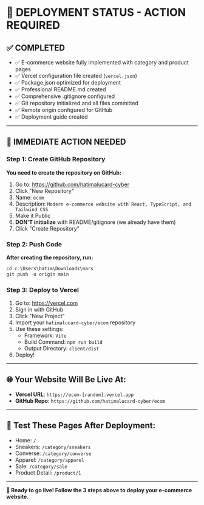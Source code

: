# 🎯 DEPLOYMENT STATUS - ACTION REQUIRED

## ✅ COMPLETED
- ✅ E-commerce website fully implemented with category and product pages
- ✅ Vercel configuration file created (`vercel.json`)
- ✅ Package.json optimized for deployment
- ✅ Professional README.md created
- ✅ Comprehensive .gitignore configured
- ✅ Git repository initialized and all files committed
- ✅ Remote origin configured for GitHub
- ✅ Deployment guide created

---

## 🚨 IMMEDIATE ACTION NEEDED

### Step 1: Create GitHub Repository
**You need to create the repository on GitHub:**

1. Go to: https://github.com/hatimalucard-cyber
2. Click "New Repository"
3. Name: `ecom`
4. Description: `Modern e-commerce website with React, TypeScript, and Tailwind CSS`
5. Make it Public
6. **DON'T initialize** with README/gitignore (we already have them)
7. Click "Create Repository"

### Step 2: Push Code
**After creating the repository, run:**
```powershell
cd c:\Users\hatim\Downloads\mars
git push -u origin main
```

### Step 3: Deploy to Vercel
1. Go to: https://vercel.com
2. Sign in with GitHub
3. Click "New Project"
4. Import your `hatimalucard-cyber/ecom` repository
5. Use these settings:
   - Framework: `Vite`
   - Build Command: `npm run build`
   - Output Directory: `client/dist`
6. Deploy!

---

## 🌐 Your Website Will Be Live At:
- **Vercel URL**: `https://ecom-[random].vercel.app`
- **GitHub Repo**: `https://github.com/hatimalucard-cyber/ecom`

---

## 📱 Test These Pages After Deployment:
- Home: `/`
- Sneakers: `/category/sneakers`
- Converse: `/category/converse`
- Apparel: `/category/apparel`
- Sale: `/category/sale`
- Product Detail: `/product/1`

---

**🚀 Ready to go live! Follow the 3 steps above to deploy your e-commerce website.**
